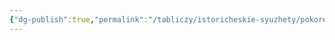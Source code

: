 ```yaml
---
{"dg-publish":true,"permalink":"/tabliczy/istoricheskie-syuzhety/pokorenie-sibiri/","dgPassFrontmatter":true}
---
```



